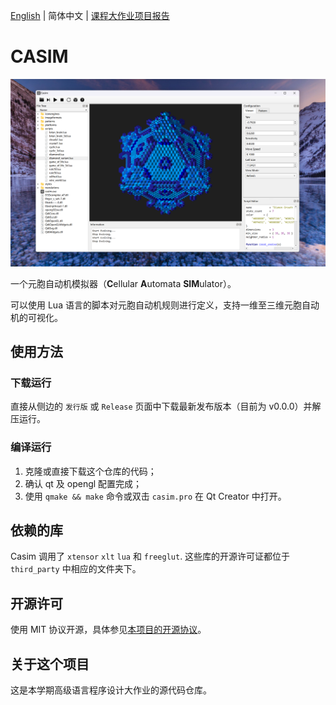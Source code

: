 
[English](README.md) | 简体中文 | [课程大作业项目报告](课程大作业项目报告.pdf)

# CASIM

![screenshot.png](./assets/screenshot.png)

一个元胞自动机模拟器（**C**ellular **A**utomata **SIM**ulator）。

可以使用 Lua 语言的脚本对元胞自动机规则进行定义，支持一维至三维元胞自动机的可视化。

## 使用方法

### 下载运行

直接从侧边的 `发行版` 或 `Release` 页面中下载最新发布版本（目前为 v0.0.0）并解压运行。

### 编译运行

1. 克隆或直接下载这个仓库的代码；
2. 确认 qt 及 opengl 配置完成；
3. 使用 `qmake && make` 命令或双击 `casim.pro` 在 Qt Creator 中打开。

## 依赖的库

Casim 调用了 `xtensor` `xlt` `lua` 和 `freeglut`. 这些库的开源许可证都位于 `third_party` 中相应的文件夹下。

## 开源许可

使用 MIT 协议开源，具体参见[本项目的开源协议](LICENSE)。

## 关于这个项目

这是本学期高级语言程序设计大作业的源代码仓库。
